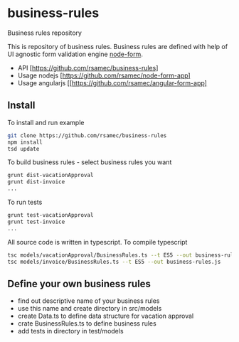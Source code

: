 business-rules
==============

Business rules repository

This is repository of business rules.
Business rules are defined with help of UI agnostic form validation engine [node-form](https://github.com/rsamec/form).

+ API [https://github.com/rsamec/business-rules]
+ Usage nodejs [https://github.com/rsamec/node-form-app]
+ Usage angularjs [[https://github.com/rsamec/angular-form-app]

## Install

To install and run example

```bash
git clone https://github.com/rsamec/business-rules
npm install
tsd update
```

To build business rules - select business rules you want
```bash
grunt dist-vacationApproval
grunt dist-invoice
...
```


To run tests
```bash
grunt test-vacationApproval
grunt test-invoice
...
```

All source code is written in typescript.
To compile typescript

```bash
tsc models/vacationApproval/BusinessRules.ts --t ES5 --out business-rules.js
tsc models/invoice/BusinessRules.ts --t ES5 --out business-rules.js
```

## Define your own business rules
+ find out descriptive name of your business rules
+ use this name and create directory in src/models
+ create Data.ts to define data structure for vacation approval
+ crate BusinessRules.ts to define business rules
+ add tests in directory in test/models
